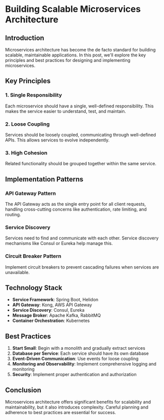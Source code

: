 # Building Scalable Microservices Architecture

## Introduction

Microservices architecture has become the de facto standard for building scalable, maintainable applications. In this post, we'll explore the key principles and best practices for designing and implementing microservices.

## Key Principles

### 1. Single Responsibility
Each microservice should have a single, well-defined responsibility. This makes the service easier to understand, test, and maintain.

### 2. Loose Coupling
Services should be loosely coupled, communicating through well-defined APIs. This allows services to evolve independently.

### 3. High Cohesion
Related functionality should be grouped together within the same service.

## Implementation Patterns

### API Gateway Pattern
The API Gateway acts as the single entry point for all client requests, handling cross-cutting concerns like authentication, rate limiting, and routing.

### Service Discovery
Services need to find and communicate with each other. Service discovery mechanisms like Consul or Eureka help manage this.

### Circuit Breaker Pattern
Implement circuit breakers to prevent cascading failures when services are unavailable.

## Technology Stack

- **Service Framework**: Spring Boot, Helidon
- **API Gateway**: Kong, AWS API Gateway
- **Service Discovery**: Consul, Eureka
- **Message Broker**: Apache Kafka, RabbitMQ
- **Container Orchestration**: Kubernetes

## Best Practices

1. **Start Small**: Begin with a monolith and gradually extract services
2. **Database per Service**: Each service should have its own database
3. **Event-Driven Communication**: Use events for loose coupling
4. **Monitoring and Observability**: Implement comprehensive logging and monitoring
5. **Security**: Implement proper authentication and authorization

## Conclusion

Microservices architecture offers significant benefits for scalability and maintainability, but it also introduces complexity. Careful planning and adherence to best practices are essential for success. 